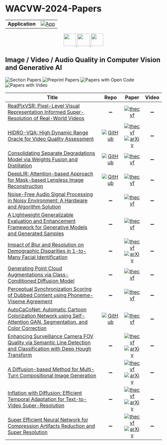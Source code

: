 # WACVW-2024-Papers

<table>
    <tr>
        <td><strong>Application</strong></td>
        <td>
            <a href="https://huggingface.co/spaces/DmitryRyumin/NewEraAI-Papers" style="float:left;">
                <img src="https://img.shields.io/badge/🤗-NewEraAI--Papers-FFD21F.svg" alt="App" />
            </a>
        </td>
    </tr>
</table>

<div align="center">
    <a href="https://github.com/DmitryRyumin/WACV-2024-Papers/blob/main/sections/2024/workshops/w_rw_s.md">
        <img src="https://cdn.jsdelivr.net/gh/DmitryRyumin/NewEraAI-Papers@main/images/left.svg" width="40" alt="" />
    </a>
    <a href="https://github.com/DmitryRyumin/WACV-2024-Papers/">
        <img src="https://cdn.jsdelivr.net/gh/DmitryRyumin/NewEraAI-Papers@main/images/home.svg" width="40" alt="" />
    </a>
    <a href="https://github.com/DmitryRyumin/WACV-2024-Papers/blob/main/sections/2024/workshops/w_pretraining.md">
        <img src="https://cdn.jsdelivr.net/gh/DmitryRyumin/NewEraAI-Papers@main/images/right.svg" width="40" alt="" />
    </a>
</div>

## Image / Video / Audio Quality in Computer Vision and Generative AI

![Section Papers](https://img.shields.io/badge/Section%20Papers-soon-42BA16) ![Preprint Papers](https://img.shields.io/badge/Preprint%20Papers-soon-b31b1b) ![Papers with Open Code](https://img.shields.io/badge/Papers%20with%20Open%20Code-soon-1D7FBF) ![Papers with Video](https://img.shields.io/badge/Papers%20with%20Video-soon-FF0000)

| **Title** | **Repo** | **Paper** | **Video** |
|-----------|:--------:|:---------:|:---------:|
| [RealPixVSR: Pixel-Level Visual Representation Informed Super-Resolution of Real-World Videos](https://openaccess.thecvf.com/content/WACV2024W/VAQ/html/Park_RealPixVSR_Pixel-Level_Visual_Representation_Informed_Super-Resolution_of_Real-World_Videos_WACVW_2024_paper.html) | :heavy_minus_sign: | [![thecvf](https://img.shields.io/badge/pdf-thecvf-7395C5.svg)](https://openaccess.thecvf.com/content/WACV2024W/VAQ/papers/Park_RealPixVSR_Pixel-Level_Visual_Representation_Informed_Super-Resolution_of_Real-World_Videos_WACVW_2024_paper.pdf) | :heavy_minus_sign: |
| [HIDRO-VQA: High Dynamic Range Oracle for Video Quality Assessment](https://openaccess.thecvf.com/content/WACV2024W/VAQ/html/Saini_HIDRO-VQA_High_Dynamic_Range_Oracle_for_Video_Quality_Assessment_WACVW_2024_paper.html) | [![GitHub](https://img.shields.io/github/stars/avinabsaha/HIDRO-VQA?style=flat)](https://github.com/avinabsaha/HIDRO-VQA) | [![thecvf](https://img.shields.io/badge/pdf-thecvf-7395C5.svg)](https://openaccess.thecvf.com/content/WACV2024W/VAQ/papers/Saini_HIDRO-VQA_High_Dynamic_Range_Oracle_for_Video_Quality_Assessment_WACVW_2024_paper.pdf) <br /> [![arXiv](https://img.shields.io/badge/arXiv-2311.11059-b31b1b.svg)](http://arxiv.org/abs/2311.11059) | :heavy_minus_sign: |
| [Consolidating Separate Degradations Model via Weights Fusion and Distillation](https://openaccess.thecvf.com/content/WACV2024W/VAQ/html/Daultani_Consolidating_Separate_Degradations_Model_via_Weights_Fusion_and_Distillation_WACVW_2024_paper.html) | [![GitHub](https://img.shields.io/github/stars/dineshdaultani/FusionDistill?style=flat)](https://github.com/dineshdaultani/FusionDistill) | [![thecvf](https://img.shields.io/badge/pdf-thecvf-7395C5.svg)](https://openaccess.thecvf.com/content/WACV2024W/VAQ/papers/Daultani_Consolidating_Separate_Degradations_Model_via_Weights_Fusion_and_Distillation_WACVW_2024_paper.pdf) | :heavy_minus_sign: |
| [DeepLIR: Attention-based Approach for Mask-based Lensless Image Reconstruction](https://openaccess.thecvf.com/content/WACV2024W/VAQ/html/Poudel_DeepLIR_Attention-Based_Approach_for_Mask-Based_Lensless_Image_Reconstruction_WACVW_2024_paper.html) | [![GitHub](https://img.shields.io/github/stars/arpanpoudel/lenslessimaging?style=flat)](https://github.com/arpanpoudel/lenslessimaging) | [![thecvf](https://img.shields.io/badge/pdf-thecvf-7395C5.svg)](https://openaccess.thecvf.com/content/WACV2024W/VAQ/papers/Poudel_DeepLIR_Attention-Based_Approach_for_Mask-Based_Lensless_Image_Reconstruction_WACVW_2024_paper.pdf) | :heavy_minus_sign: |
| [Noise-Free Audio Signal Processing in Noisy Environment: A Hardware and Algorithm Solution](https://openaccess.thecvf.com/content/WACV2024W/VAQ/html/Feng_Noise-Free_Audio_Signal_Processing_in_Noisy_Environment_A_Hardware_and_WACVW_2024_paper.html) | :heavy_minus_sign: | [![thecvf](https://img.shields.io/badge/pdf-thecvf-7395C5.svg)](https://openaccess.thecvf.com/content/WACV2024W/VAQ/papers/Feng_Noise-Free_Audio_Signal_Processing_in_Noisy_Environment_A_Hardware_and_WACVW_2024_paper.pdf) | :heavy_minus_sign: |
| [A Lightweight Generalizable Evaluation and Enhancement Framework for Generative Models and Generated Samples](https://openaccess.thecvf.com/content/WACV2024W/VAQ/html/Zhao_A_Lightweight_Generalizable_Evaluation_and_Enhancement_Framework_for_Generative_Models_WACVW_2024_paper.html) | :heavy_minus_sign: | [![thecvf](https://img.shields.io/badge/pdf-thecvf-7395C5.svg)](https://openaccess.thecvf.com/content/WACV2024W/VAQ/papers/Zhao_A_Lightweight_Generalizable_Evaluation_and_Enhancement_Framework_for_Generative_Models_WACVW_2024_paper.pdf) | :heavy_minus_sign: |
| [Impact of Blur and Resolution on Demographic Disparities in 1-to-Many Facial Identification](https://openaccess.thecvf.com/content/WACV2024W/VAQ/html/Bhatta_Impact_of_Blur_and_Resolution_on_Demographic_Disparities_in_1-to-Many_WACVW_2024_paper.html) | :heavy_minus_sign: | [![thecvf](https://img.shields.io/badge/pdf-thecvf-7395C5.svg)](https://openaccess.thecvf.com/content/WACV2024W/VAQ/papers/Bhatta_Impact_of_Blur_and_Resolution_on_Demographic_Disparities_in_1-to-Many_WACVW_2024_paper.pdf) <br /> [![arXiv](https://img.shields.io/badge/arXiv-2309.04447-b31b1b.svg)](http://arxiv.org/abs/2309.04447) | :heavy_minus_sign: |
| [Generating Point Cloud Augmentations via Class-Conditioned Diffusion Model](https://openaccess.thecvf.com/content/WACV2024W/VAQ/html/Sharma_Generating_Point_Cloud_Augmentations_via_Class-Conditioned_Diffusion_Model_WACVW_2024_paper.html) | :heavy_minus_sign: | [![thecvf](https://img.shields.io/badge/pdf-thecvf-7395C5.svg)](https://openaccess.thecvf.com/content/WACV2024W/VAQ/papers/Sharma_Generating_Point_Cloud_Augmentations_via_Class-Conditioned_Diffusion_Model_WACVW_2024_paper.pdf) | :heavy_minus_sign: |
| [Perceptual Synchronization Scoring of Dubbed Content using Phoneme-Viseme Agreement](https://openaccess.thecvf.com/content/WACV2024W/VAQ/html/Gupta_Perceptual_Synchronization_Scoring_of_Dubbed_Content_Using_Phoneme-Viseme_Agreement_WACVW_2024_paper.html) | :heavy_minus_sign: | [![thecvf](https://img.shields.io/badge/pdf-thecvf-7395C5.svg)](https://openaccess.thecvf.com/content/WACV2024W/VAQ/papers/Gupta_Perceptual_Synchronization_Scoring_of_Dubbed_Content_Using_Phoneme-Viseme_Agreement_WACVW_2024_paper.pdf) | :heavy_minus_sign: |
| [AutoCaCoNet: Automatic Cartoon Colorization Network using Self-Attention GAN, Segmentation, and Color Correction](https://openaccess.thecvf.com/content/WACV2024W/VAQ/html/Lee_AutoCaCoNet_Automatic_Cartoon_Colorization_Network_Using_Self-Attention_GAN_Segmentation_and_WACVW_2024_paper.html) | [![GitHub](https://img.shields.io/github/stars/dxlabskku/AutoCaCoNet?style=flat)](https://github.com/dxlabskku/AutoCaCoNet) | [![thecvf](https://img.shields.io/badge/pdf-thecvf-7395C5.svg)](https://openaccess.thecvf.com/content/WACV2024W/VAQ/papers/Lee_AutoCaCoNet_Automatic_Cartoon_Colorization_Network_Using_Self-Attention_GAN_Segmentation_and_WACVW_2024_paper.pdf) | :heavy_minus_sign: |
| [Enhancing Surveillance Camera FOV Quality via Semantic Line Detection and Classification with Deep Hough Transform](https://openaccess.thecvf.com/content/WACV2024W/VAQ/html/Freeman_Enhancing_Surveillance_Camera_FOV_Quality_via_Semantic_Line_Detection_and_WACVW_2024_paper.html) | :heavy_minus_sign: | [![thecvf](https://img.shields.io/badge/pdf-thecvf-7395C5.svg)](https://openaccess.thecvf.com/content/WACV2024W/VAQ/papers/Freeman_Enhancing_Surveillance_Camera_FOV_Quality_via_Semantic_Line_Detection_and_WACVW_2024_paper.pdf) <br /> [![arXiv](https://img.shields.io/badge/arXiv-2401.09515-b31b1b.svg)](http://arxiv.org/abs/2401.09515) | :heavy_minus_sign: |
| [A Diffusion-based Method for Multi-Turn Compositional Image Generation](https://openaccess.thecvf.com/content/WACV2024W/VAQ/html/Wang_A_Diffusion-Based_Method_for_Multi-Turn_Compositional_Image_Generation_WACVW_2024_paper.html) | :heavy_minus_sign: | [![thecvf](https://img.shields.io/badge/pdf-thecvf-7395C5.svg)](https://openaccess.thecvf.com/content/WACV2024W/VAQ/papers/Wang_A_Diffusion-Based_Method_for_Multi-Turn_Compositional_Image_Generation_WACVW_2024_paper.pdf) <br /> [![arXiv](https://img.shields.io/badge/arXiv-2304.02192-b31b1b.svg)](http://arxiv.org/abs/2304.02192) | :heavy_minus_sign: |
| [Inflation with Diffusion: Efficient Temporal Adaptation for Text-to-Video Super-Resolution](https://openaccess.thecvf.com/content/WACV2024W/VAQ/html/Yuan_Inflation_With_Diffusion_Efficient_Temporal_Adaptation_for_Text-to-Video_Super-Resolution_WACVW_2024_paper.html) | :heavy_minus_sign: | [![thecvf](https://img.shields.io/badge/pdf-thecvf-7395C5.svg)](https://openaccess.thecvf.com/content/WACV2024W/VAQ/papers/Yuan_Inflation_With_Diffusion_Efficient_Temporal_Adaptation_for_Text-to-Video_Super-Resolution_WACVW_2024_paper.pdf) <br /> [![arXiv](https://img.shields.io/badge/arXiv-2401.10404-b31b1b.svg)](http://arxiv.org/abs/2401.10404) | :heavy_minus_sign: |
| [Super Efficient Neural Network for Compression Artifacts Reduction and Super Resolution](https://openaccess.thecvf.com/content/WACV2024W/VAQ/html/Ma_Super_Efficient_Neural_Network_for_Compression_Artifacts_Reduction_and_Super_WACVW_2024_paper.html) | :heavy_minus_sign: | [![thecvf](https://img.shields.io/badge/pdf-thecvf-7395C5.svg)](https://openaccess.thecvf.com/content/WACV2024W/VAQ/papers/Ma_Super_Efficient_Neural_Network_for_Compression_Artifacts_Reduction_and_Super_WACVW_2024_paper.pdf) <br /> [![arXiv](https://img.shields.io/badge/arXiv-2401.14641-b31b1b.svg)](http://arxiv.org/abs/2401.14641) | :heavy_minus_sign: |
